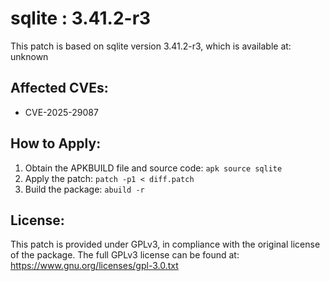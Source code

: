 # sqlite : 3.41.2-r3

This patch is based on sqlite version 3.41.2-r3, which is available at:
unknown

## Affected CVEs:
- CVE-2025-29087

## How to Apply:
1. Obtain the APKBUILD file and source code: `apk source sqlite`
2. Apply the patch: `patch -p1 < diff.patch`
3. Build the package: `abuild -r`

## License:
This patch is provided under GPLv3, in compliance with the original license of the package.
The full GPLv3 license can be found at: https://www.gnu.org/licenses/gpl-3.0.txt
